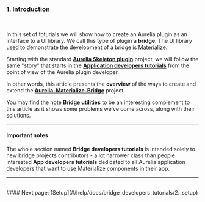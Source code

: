 
### 1. Introduction
<br>

In this set of toturials we will show how to create an Aurelia plugin as an interface to a UI library. We call this type of plugin a **bridge**. The UI library used to demonstrate the development of a bridge is [Materialize](http://materializecss.com/).

Starting with the standard **[Aurelia Skeleton plugin](https://github.com/aurelia/skeleton-plugin)** project, we will follow the same "story" that starts in the **[Application developers tutorials](#/help/docs/app_developers_tutorials/1._introduction)** from the point of view of the Aurelia plugin developer.
<br>

In other words, this article presents the **overview** of the ways to create and extend the **[Aurelia-Materialize-Bridge](https://github.com/aurelia-ui-toolkits/aurelia-materialize-bridge)** project.

You may find the note **[Bridge utilities](#/help/docs/bridge_developers_notes/2._bridge_utilities)** to be an interesting complement to this article as it shows some problems we've come across, along with their solutions.

* * *


#### Important notes

The whole section named **Bridge developers tutorials** is intended solely to new bridge projects contributors - a lot narrower class than people interested **App developers tutorials** dedicated to all Aurelia application developers that want to use Materialize components in their app.

* * *
<br>
#### Next page: [Setup](#/help/docs/bridge_developers_tutorials/2._setup)
